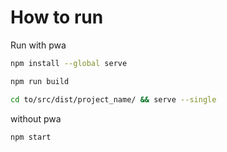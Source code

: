 # How to run

Run with pwa
```bash
npm install --global serve
```
```bash
npm run build
```
```bash
cd to/src/dist/project_name/ && serve --single
```

without pwa
```bash
npm start
```